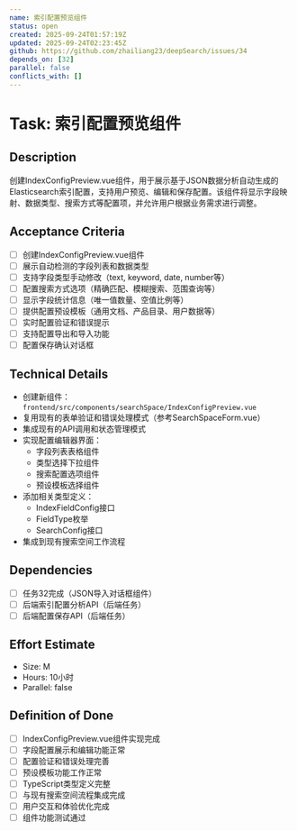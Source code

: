 ```yaml
---
name: 索引配置预览组件
status: open
created: 2025-09-24T01:57:19Z
updated: 2025-09-24T02:23:45Z
github: https://github.com/zhailiang23/deepSearch/issues/34
depends_on: [32]
parallel: false
conflicts_with: []
---
```


# Task: 索引配置预览组件

## Description
创建IndexConfigPreview.vue组件，用于展示基于JSON数据分析自动生成的Elasticsearch索引配置，支持用户预览、编辑和保存配置。该组件将显示字段映射、数据类型、搜索方式等配置项，并允许用户根据业务需求进行调整。

## Acceptance Criteria
- [ ] 创建IndexConfigPreview.vue组件
- [ ] 展示自动检测的字段列表和数据类型
- [ ] 支持字段类型手动修改（text, keyword, date, number等）
- [ ] 配置搜索方式选项（精确匹配、模糊搜索、范围查询等）
- [ ] 显示字段统计信息（唯一值数量、空值比例等）
- [ ] 提供配置预设模板（通用文档、产品目录、用户数据等）
- [ ] 实时配置验证和错误提示
- [ ] 支持配置导出和导入功能
- [ ] 配置保存确认对话框

## Technical Details
- 创建新组件：`frontend/src/components/searchSpace/IndexConfigPreview.vue`
- 复用现有的表单验证和错误处理模式（参考SearchSpaceForm.vue）
- 集成现有的API调用和状态管理模式
- 实现配置编辑器界面：
  - 字段列表表格组件
  - 类型选择下拉组件
  - 搜索配置选项组件
  - 预设模板选择组件
- 添加相关类型定义：
  - IndexFieldConfig接口
  - FieldType枚举
  - SearchConfig接口
- 集成到现有搜索空间工作流程

## Dependencies
- [ ] 任务32完成（JSON导入对话框组件）
- [ ] 后端索引配置分析API（后端任务）
- [ ] 后端配置保存API（后端任务）

## Effort Estimate
- Size: M
- Hours: 10小时
- Parallel: false

## Definition of Done
- [ ] IndexConfigPreview.vue组件实现完成
- [ ] 字段配置展示和编辑功能正常
- [ ] 配置验证和错误处理完善
- [ ] 预设模板功能工作正常
- [ ] TypeScript类型定义完整
- [ ] 与现有搜索空间流程集成完成
- [ ] 用户交互和体验优化完成
- [ ] 组件功能测试通过